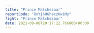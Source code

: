 ```yaml
---
title: "Prince Malchezaar"
reportCode: "8xYj6HGhaczKw1My"
fight: "Prince Malchezaar"
date: 2021-09-08T20:17:22.766000+00:00
---
```

